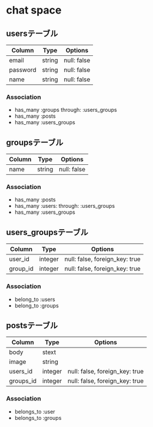 # chat space
## usersテーブル
|Column|Type|Options|
|------|----|-------|
|email|string|null: false|
|password|string|null: false|
|name|string|null: false|
### Association
- has_many :groups through:  :users_groups
- has_many :posts
- has_many :users_groups
## groupsテーブル
|Column|Type|Options|
|------|----|-------|
|name|string|null: false|

### Association
- has_many :posts
- has_many :users: through:  :users_groups
- has_many :users_groups

## users_groupsテーブル
|Column|Type|Options|
|------|----|-------|
|user_id|integer|null: false, foreign_key: true|
|group_id|integer|null: false, foreign_key: true|
### Association
- belong_to :users
- belong_to :groups


## postsテーブル
|Column|Type|Options|
|------|----|-------|
|body|stext|
|image|string|
|users_id|integer|null: false, foreign_key: true|
|groups_id|integer|null: false, foreign_key: true|
### Association
- belongs_to :user
- belongs_to :groups
